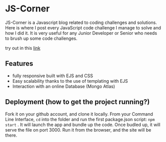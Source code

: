 # JS-Corner
JS-Corner is a Javascript blog related to coding challenges and solutions. Here is where I post every JavaScript code challenge I manage to solve and how I did it. 
It is very useful for any Junior Developer or Senior who needs to brush up some code challenges.

try out in this <a href="https://js-corner.herokuapp.com/">link</a>

## Features
- fully responsive built with EJS and CSS
- Easy scalability thanks to the use of templating with EJS
- Interaction with an online Database (Mongo Atlas)

## Deployment (how to get the project running?)
Fork it on your github account, and clone it locally.
From your Command Line Interface, ``cd`` into the folder and run the first package.json script: ``npm start`` . It will launch the app and bundle up the code.
Once budled up, it will serve the file on port 3000. Run it from the browser, and the site will be there.
